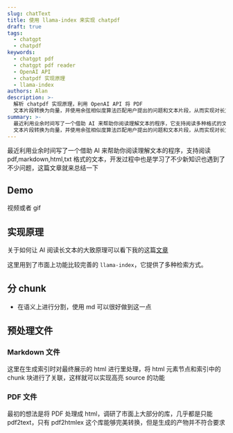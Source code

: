 ```yaml
---
slug: chatText
title: 使用 llama-index 来实现 chatpdf
draft: true
tags:
  - chatgpt
  - chatpdf
keywords:
  - chatgpt pdf
  - chatgpt pdf reader
  - OpenAI API
  - chatpdf 实现原理
  - llama-index
authors: Alan
description: >-
  解析 chatpdf 实现原理，利用 OpenAI API 将 PDF
  文本片段转换为向量，并使用余弦相似度算法匹配用户提出的问题和文本片段，从而实现对长文本的问答。
summary: >-
  最近利用业余时间写了一个借助 AI 来帮助你阅读理解文本的程序，它支持阅读多种格式的文本。这个程序的实现原理是利用 OpenAI API 将 PDF
  文本片段转换为向量，并使用余弦相似度算法匹配用户提出的问题和文本片段，从而实现对长文本的问答。在开发过程中，我遇到了不少问题，也学习了很多新知识。
---
```


最近利用业余时间写了一个借助 AI 来帮助你阅读理解文本的程序，支持阅读 pdf,markdown,html,txt 格式的文本，开发过程中也是学习了不少新知识也遇到了不少问题，这篇文章就来总结一下

<!--truncate-->

## Demo

视频或者 gif

## 实现原理

关于如何让 AI 阅读长文本的大致原理可以看下我的这篇[文章](https://www.alanwang.site/blog/chatgpt-pdf)

这里用到了市面上功能比较完善的 `llama-index`，它提供了多种检索方式。

## 分 chunk

- 在语义上进行分割，使用 md 可以很好做到这一点

## 预处理文件

### Markdown 文件

这里在生成索引时对最终展示的 html 进行里处理，将 html 元素节点和索引中的 chunk 块进行了关联，这样就可以实现高亮 source 的功能

### PDF 文件

最初的想法是将 PDF 处理成 html，调研了市面上大部分的库，几乎都是只能 pdf2text，只有 pdf2htmlex 这个库能够完美转换，但是生成的产物并不符合要求
